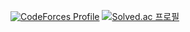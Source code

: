 

[![CodeForces Profile](https://cf.leed.at?id=rdd6584)](https://codeforces.com/profile/rdd6584) [![Solved.ac 프로필](http://mazassumnida.wtf/api/v2/generate_badge?boj=rdd6584)](https://solved.ac/rdd6584)
